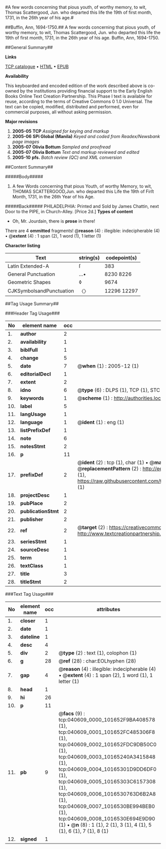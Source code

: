 #A few words concerning that pious youth, of worthy memory, to wit, Thomas Scattergood, Jun. who departed this life the 19th of first month, 1731, in the 26th year of his age.#

##Buffin, Ann, 1694-1750.##
A few words concerning that pious youth, of worthy memory, to wit, Thomas Scattergood, Jun. who departed this life the 19th of first month, 1731, in the 26th year of his age.
Buffin, Ann, 1694-1750.

##General Summary##

**Links**

[TCP catalogue](http://www.ota.ox.ac.uk/tcp/)  • 
[HTML](http://tei.it.ox.ac.uk/tcp/Texts-HTML/free/N30/N30594.html)  • 
[EPUB](http://tei.it.ox.ac.uk/tcp/Texts-EPUB/free/N30/N30594.epub)

**Availability**

This keyboarded and encoded edition of the
	       work described above is co-owned by the institutions
	       providing financial support to the Early English Books
	       Online Text Creation Partnership. This Phase I text is
	       available for reuse, according to the terms of Creative
	       Commons 0 1.0 Universal. The text can be copied,
	       modified, distributed and performed, even for
	       commercial purposes, all without asking permission.

**Major revisions**

1. __2005-05__ __TCP__ *Assigned for keying and markup*
1. __2005-06__ __SPi Global (Manila)__ *Keyed and coded from Readex/Newsbank page images*
1. __2005-07__ __Olivia Bottum__ *Sampled and proofread*
1. __2005-07__ __Olivia Bottum__ *Text and markup reviewed and edited*
1. __2005-10__ __pfs.__ *Batch review (QC) and XML conversion*

##Content Summary##

#####Body#####

1. A few Words concerning that pious Youth, of worthy Memory, to wit, THOMAS SCATTERGOOD,Jun. who departed this Life the 19th of Firſt Month, 1731, in the 26th Year of his Age.

#####Back#####
PHILADELPHIA: Printed and Sold by James Chattin, next Door to the PIPE, in Church-Alley. [Price 2d.]
**Types of content**

  * Oh, Mr. Jourdain, there is **prose** in there!

There are 4 **ommitted** fragments! 
 @__reason__ (4) : illegible: indecipherable (4)  •  @__extent__ (4) : 1 span (2), 1 word (1), 1 letter (1)

**Character listing**


|Text|string(s)|codepoint(s)|
|---|---|---|
|Latin Extended-A|ſ|383|
|General Punctuation|…•|8230 8226|
|Geometric Shapes|◊|9674|
|CJKSymbolsandPunctuation|〈〉|12296 12297|

##Tag Usage Summary##

###Header Tag Usage###

|No|element name|occ|attributes|
|---|---|---|---|
|1.|__author__|2||
|2.|__availability__|1||
|3.|__biblFull__|1||
|4.|__change__|5||
|5.|__date__|7| @__when__ (1) : 2005-12 (1)|
|6.|__editorialDecl__|1||
|7.|__extent__|2||
|8.|__idno__|6| @__type__ (6) : DLPS (1), TCP (1), STC (1), NOTIS (1), IMAGE-SET (1), EVANS-CITATION (1)|
|9.|__keywords__|1| @__scheme__ (1) : http://authorities.loc.gov/ (1)|
|10.|__label__|5||
|11.|__langUsage__|1||
|12.|__language__|1| @__ident__ (1) : eng (1)|
|13.|__listPrefixDef__|1||
|14.|__note__|6||
|15.|__notesStmt__|2||
|16.|__p__|11||
|17.|__prefixDef__|2| @__ident__ (2) : tcp (1), char (1)  •  @__matchPattern__ (2) : ([0-9\-]+):([0-9IVX]+) (1), (.+) (1)  •  @__replacementPattern__ (2) : http://eebo.chadwyck.com/downloadtiff?vid=$1&page=$2 (1), https://raw.githubusercontent.com/textcreationpartnership/Texts/master/tcpchars.xml#$1 (1)|
|18.|__projectDesc__|1||
|19.|__pubPlace__|2||
|20.|__publicationStmt__|2||
|21.|__publisher__|2||
|22.|__ref__|2| @__target__ (2) : https://creativecommons.org/publicdomain/zero/1.0/ (1), http://www.textcreationpartnership.org/docs/. (1)|
|23.|__seriesStmt__|1||
|24.|__sourceDesc__|1||
|25.|__term__|1||
|26.|__textClass__|1||
|27.|__title__|3||
|28.|__titleStmt__|2||


###Text Tag Usage###

|No|element name|occ|attributes|
|---|---|---|---|
|1.|__closer__|1||
|2.|__date__|1||
|3.|__dateline__|1||
|4.|__desc__|4||
|5.|__div__|2| @__type__ (2) : text (1), colophon (1)|
|6.|__g__|28| @__ref__ (28) : char:EOLhyphen (28)|
|7.|__gap__|4| @__reason__ (4) : illegible: indecipherable (4)  •  @__extent__ (4) : 1 span (2), 1 word (1), 1 letter (1)|
|8.|__head__|1||
|9.|__hi__|26||
|10.|__p__|11||
|11.|__pb__|9| @__facs__ (9) : tcp:040609_0000_101652F9BA408578 (1), tcp:040609_0001_101652FC485306F8 (1), tcp:040609_0002_101652FDC9DB50C0 (1), tcp:040609_0003_10165240A3415848 (1), tcp:040609_0004_10165301D9DD6DF0 (1), tcp:040609_0005_10165303C6157308 (1), tcp:040609_0006_1016530763D6B2A8 (1), tcp:040609_0007_1016530BE994BEB0 (1), tcp:040609_0008_1016530E694E9D90 (1)  •  @__n__ (8) : 1 (1), 2 (1), 3 (1), 4 (1), 5 (1), 6 (1), 7 (1), 8 (1)|
|12.|__signed__|1||
